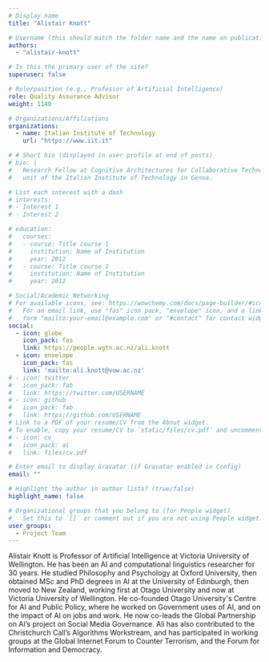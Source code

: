 ```yaml
---
# Display name
title: "Alistair Knott"

# Username (this should match the folder name and the name on publications)
authors:
  - "alistair-knott"

# Is this the primary user of the site?
superuser: false

# Role/position (e.g., Professor of Artificial Intelligence)
role: Quality Assurance Advisor
weight: 1140

# Organizations/Affiliations
organizations:
  - name: Italian Institute of Technology
    url: "https://www.iit.it"

# # Short bio (displayed in user profile at end of posts)
# bio: |
#   Research Fellow at Cognitive Architectures for Collaborative Technologies
#   unit of the Italian Institute of Technology in Genoa.

# List each interest with a dash
# interests:
# - Interest 1
# - Interest 2

# education:
#   courses:
#   - course: Title course 1
#     institution: Name of Institution
#     year: 2012
#   - course: Title course 1
#     institution: Name of Institution
#     year: 2012

# Social/Academic Networking
# For available icons, see: https://wowchemy.com/docs/page-builder/#icons
#   For an email link, use "fas" icon pack, "envelope" icon, and a link in the
#   form "mailto:your-email@example.com" or "#contact" for contact widget.
social:
  - icon: globe
    icon_pack: fas
    link: https://people.wgtn.ac.nz/ali.knott
  - icon: envelope
    icon_pack: fas
    link: 'mailto:ali.knott@vuw.ac.nz'
# - icon: twitter
#   icon_pack: fab
#   link: https://twitter.com/USERNAME
# - icon: github
#   icon_pack: fab
#   link: https://github.com/USERNAME
# Link to a PDF of your resume/CV from the About widget.
# To enable, copy your resume/CV to `static/files/cv.pdf` and uncomment the lines below.
# - icon: cv
#   icon_pack: ai
#   link: files/cv.pdf

# Enter email to display Gravatar (if Gravatar enabled in Config)
email: ""

# Highlight the author in author lists? (true/false)
highlight_name: false

# Organizational groups that you belong to (for People widget)
#   Set this to `[]` or comment out if you are not using People widget.
user_groups:
  - Project Team
---
```


Alistair Knott is Professor of Artificial Intelligence at Victoria University of Wellington. He has been an AI and
computational linguistics researcher for 30 years. He studied Philosophy and Psychology at Oxford University, then
obtained MSc and PhD degrees in AI at the University of Edinburgh, then moved to New Zealand, working first at Otago
University and now at Victoria University of Wellington. He co-founded Otago University's Centre for AI and Public
Policy, where he worked on Government uses of AI, and on the impact of AI on jobs and work. He now co-leads the Global
Partnership on AI’s project on Social Media Governance. Ali has also contributed to the Christchurch Call’s Algorithms
Workstream, and has participated in working groups at the Global Internet Forum to Counter Terrorism, and the Forum for
Information and Democracy. 
